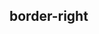 ## border-right


<!-- CSSJSON.border-right.description -->

<!-- CSSJSON.border-right.syntax -->

<!-- CSSJSON.border-right.values -->

<!-- CSSJSON.border-right.defaultValue -->

<!-- CSSJSON.border-right.unixTags -->

<!-- CSSJSON.border-right.compatibility -->

<!-- CSSJSON.border-right.example -->

<!-- CSSJSON.border-right.reference -->
